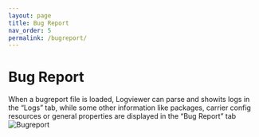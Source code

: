 ```yaml
---
layout: page
title: Bug Report
nav_order: 5
permalink: /bugreport/
---
```


# Bug Report
When a bugreport file is loaded, Logviewer can parse and showits logs in the “Logs” tab, while some other information like packages, carrier config resources or general properties are displayed in the “Bug Report” tab
![Bugreport](../images/bugreport.png)